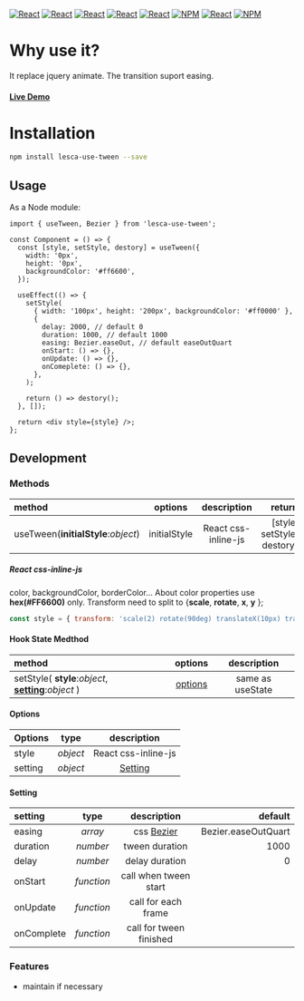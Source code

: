 [![React](https://img.shields.io/badge/-ReactJs-61DAFB?style=for-the-badge&logo=react&logoColor=white)](https://zh-hant.reactjs.org/)
[![React](https://img.shields.io/badge/Less-1d365d?style=for-the-badge&logo=less&logoColor=white)](https://lesscss.org/)
[![React](https://img.shields.io/badge/Typescript-4277c0?style=for-the-badge&logo=typescript&logoColor=white)](https://www.typescriptlang.org/)
[![React](https://img.shields.io/badge/HTML5-E34F26?style=for-the-badge&logo=html5&logoColor=white)](https://www.w3schools.com/html/)
[![React](https://img.shields.io/badge/-CSS3-1572B6?style=for-the-badge&logo=css3&logoColor=white)](https://www.w3schools.com/css/)
[![NPM](https://img.shields.io/badge/NPM-ba443f?style=for-the-badge&logo=npm&logoColor=white)](https://www.npmjs.com/)
[![React](https://img.shields.io/badge/Node.js-43853D?style=for-the-badge&logo=node.js&logoColor=white)](https://nodejs.org/en/)
[![NPM](https://img.shields.io/badge/DEV-Jameshsu1125-9cf?style=for-the-badge)](https://www.npmjs.com/~jameshsu1125)

# Why use it?

It replace jquery animate. The transition suport easing.

#### [Live Demo](https://jameshsu1125.github.io/lesca-use-tween/)

# Installation

```sh
npm install lesca-use-tween --save
```

## Usage

As a Node module:

```JSX
import { useTween, Bezier } from 'lesca-use-tween';

const Component = () => {
  const [style, setStyle, destory] = useTween({
    width: '0px',
    height: '0px',
    backgroundColor: '#ff6600',
  });

  useEffect(() => {
    setStyle(
      { width: '100px', height: '200px', backgroundColor: '#ff0000' },
      {
        delay: 2000, // default 0
        duration: 1000, // default 1000
        easing: Bezier.easeOut, // default easeOutQuart
        onStart: () => {},
        onUpdate: () => {},
        onComeplete: () => {},
      },
    );

    return () => destory();
  }, []);

  return <div style={style} />;
};
```

## Development

### Methods

| method                              |   options    |     description     |                     return |
| :---------------------------------- | :----------: | :-----------------: | -------------------------: |
| useTween(**initialStyle**:_object_) | initialStyle | React css-inline-js | [style, setStyle, destory] |

##### React css-inline-js

color, backgroundColor, borderColor... About color properties use **hex(#FF6600)** only.
Transform need to split to {**scale**, **rotate**, **x**, **y** };

```javascript
const style = { transform: 'scale(2) rotate(90deg) translateX(10px) translateY(20px)' }; => { scale:2, rotate:90, x:10, y:20 }
```

#### Hook State Medthod

| method                                                           |       options       |   description    |
| :--------------------------------------------------------------- | :-----------------: | :--------------: |
| setStyle( **style**:_object_, **[setting](#setting)**:_object_ ) | [options](#options) | same as useState |

#### Options

| Options |   type   |     description     |
| :------ | :------: | :-----------------: |
| style   | _object_ | React css-inline-js |
| setting | _object_ | [Setting](#setting) |

#### Setting

| setting    |    type    |       description       |             default |
| :--------- | :--------: | :---------------------: | ------------------: |
| easing     |  _array_   |      css [Bezier]       | Bezier.easeOutQuart |
| duration   |  _number_  |     tween duration      |                1000 |
| delay      |  _number_  |     delay duration      |                   0 |
| onStart    | _function_ |  call when tween start  |                     |
| onUpdate   | _function_ |   call for each frame   |                     |
| onComplete | _function_ | call for tween finished |                     |

### Features

- maintain if necessary

[bezier]: https://www.cssportal.com/css-cubic-bezier-generator/
